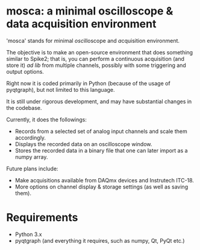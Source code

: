 # mosca: a minimal oscilloscope & data acquisition environment

'mosca' stands for *m*inimal *osc*illoscope and *a*cquisition environment.

The objective is to make an open-source environment that does something similar to Spike2;
that is, you can perform a continuous acquisition (and store it) _ad lib_ from multiple channels, possibly with some triggering and output options.

Right now it is coded primarily in Python (because of the usage of pyqtgraph), but not limited to this language.

It is still under rigorous development, and may have substantial changes in the codebase.

Currently, it does the followings:

+ Records from a selected set of analog input channels and scale them accordingly.
+ Displays the recorded data on an oscilloscope window.
+ Stores the recorded data in a binary file that one can later import as a numpy array.

Future plans include:

+ Make acquisitions available from DAQmx devices and Instrutech ITC-18.
+ More options on channel display & storage settings (as well as saving them).

# Requirements

+ Python 3.x
+ pyqtgraph (and everything it requires, such as numpy, Qt, PyQt etc.)

